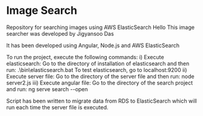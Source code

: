 # Image Search
 Repository for searching images using AWS ElasticSearch
Hello
This image searcher was developed by Jigyansoo Das

It has been developed using Angular, Node.js and AWS ElasticSearch

To run the project, execute the following commands:
  i) Execute elasticsearch: Go to the directory of installation of elasticsearch and then run: .\bin\elasticsearch.bat
     To test elasticsearch, go to localhost:9200
  ii) Execute server file: Go to the directory of the server file and then run: node server2.js
  iii) Execute angular file: Go to the directory of the search project and run: ng serve search --open
  
Script has been written to migrate data from RDS to ElasticSearch which will run each time the server file is executed.
